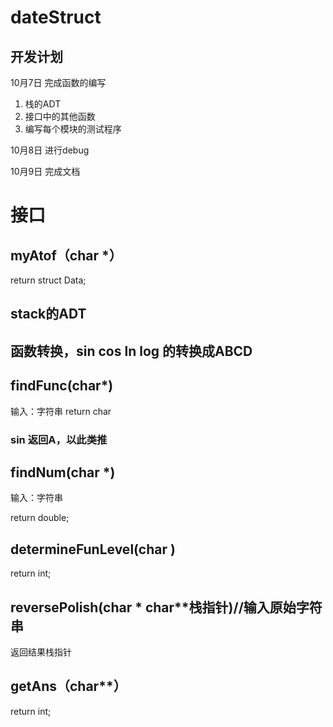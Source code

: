 # dateStruct

## 开发计划

10月7日 完成函数的编写

1. 栈的ADT
2. 接口中的其他函数
3. 编写每个模块的测试程序

10月8日 进行debug

10月9日 完成文档

# 接口

## myAtof（char *）


return struct Data;


## stack的ADT

## 函数转换，sin cos ln log 的转换成ABCD
## findFunc(char*)
输入：字符串
return char

### sin 返回A，以此类推



## findNum(char *)

输入：字符串

return double;

## determineFunLevel(char )

return int;

## reversePolish(char * char**栈指针)//输入原始字符串

返回结果栈指针

## getAns（char**）

return int;
